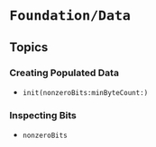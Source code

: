 # ``Foundation/Data``

## Topics

### Creating Populated Data

- ``init(nonzeroBits:minByteCount:)``

### Inspecting Bits

- ``nonzeroBits``
